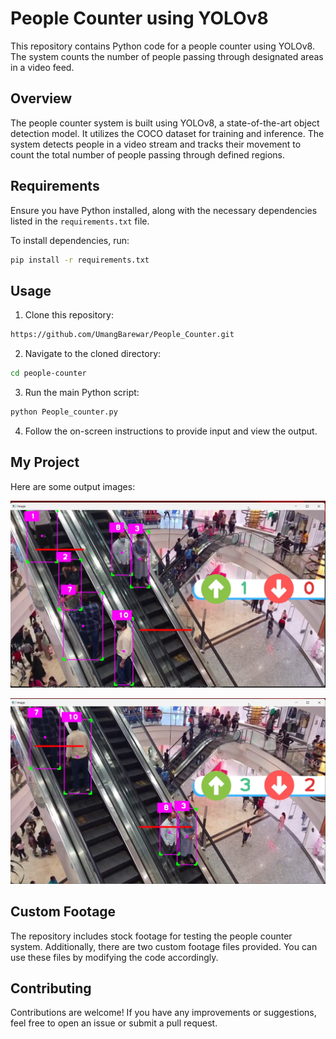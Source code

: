 # People Counter using YOLOv8

This repository contains Python code for a people counter using YOLOv8. The system counts the number of people passing through designated areas in a video feed.

## Overview

The people counter system is built using YOLOv8, a state-of-the-art object detection model. It utilizes the COCO dataset for training and inference. The system detects people in a video stream and tracks their movement to count the total number of people passing through defined regions.

## Requirements

Ensure you have Python installed, along with the necessary dependencies listed in the `requirements.txt` file.

To install dependencies, run:

```bash
pip install -r requirements.txt
```

## Usage

1. Clone this repository:

```bash
https://github.com/UmangBarewar/People_Counter.git
```

2. Navigate to the cloned directory:

```bash
cd people-counter
```

3. Run the main Python script:

```bash
python People_counter.py
```

4. Follow the on-screen instructions to provide input and view the output.
## My Project

Here are some output images:

![Output 1](Output1.png)

![Output 2](Output2.png)

## Custom Footage

The repository includes stock footage for testing the people counter system. Additionally, there are two custom footage files provided. You can use these files by modifying the code accordingly.

## Contributing

Contributions are welcome! If you have any improvements or suggestions, feel free to open an issue or submit a pull request.





